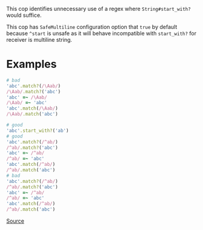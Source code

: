 
This cop identifies unnecessary use of a regex where `String#start_with?` would suffice.

This cop has `SafeMultiline` configuration option that `true` by default because
`^start` is unsafe as it will behave incompatible with `start_with?`
for receiver is multiline string.

# Examples

```ruby
# bad
'abc'.match?(/\Aab/)
/\Aab/.match?('abc')
'abc' =~ /\Aab/
/\Aab/ =~ 'abc'
'abc'.match(/\Aab/)
/\Aab/.match('abc')

# good
'abc'.start_with?('ab')
# good
'abc'.match?(/^ab/)
/^ab/.match?('abc')
'abc' =~ /^ab/
/^ab/ =~ 'abc'
'abc'.match(/^ab/)
/^ab/.match('abc')
# bad
'abc'.match?(/^ab/)
/^ab/.match?('abc')
'abc' =~ /^ab/
/^ab/ =~ 'abc'
'abc'.match(/^ab/)
/^ab/.match('abc')
```

[Source](http://www.rubydoc.info/gems/rubocop/RuboCop/Cop/Performance/StartWith)